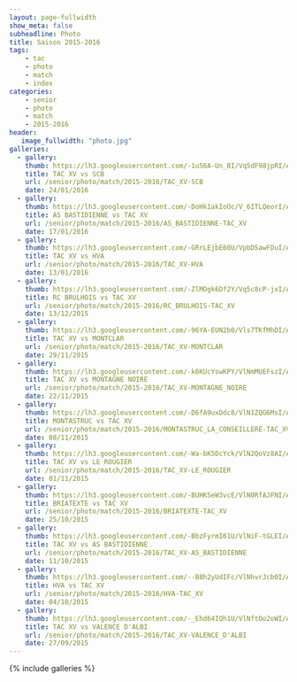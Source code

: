 ```yaml
---
layout: page-fullwidth
show_meta: false
subheadline: Photo 
title: Saison 2015-2016
tags:
    - tac 
    - photo
    - match
    - index
categories:
    - senior
    - photo
    - match
    - 2015-2016
header:
   image_fullwidth: "photo.jpg"
galleries:
  - gallery: 
    thumb: https://lh3.googleusercontent.com/-1u56A-Un_BI/Vq5dF98jpRI/AAAAAAAASxI/VU7A_dmR-kwWDd8vxjEux7OYkkjAi-n-QCHM/s250/058.JPG
    title: TAC XV vs SCB
    url: /senior/photo/match/2015-2016/TAC_XV-SCB
    date: 24/01/2016
  - gallery: 
    thumb: https://lh3.googleusercontent.com/-DoHk1akIoOc/V_6ITLQeorI/AAAAAAAATmQ/hi69bE9WN5wbG54wSzKsCRPEtSOlSbgvACHM/s250/IMG_3706.JPG
    title: AS BASTIDIENNE vs TAC XV
    url: /senior/photo/match/2015-2016/AS_BASTIDIENNE-TAC_XV
    date: 17/01/2016
  - gallery: 
    thumb: https://lh3.googleusercontent.com/-GRrLEjbE60U/VpbDSawFDuI/AAAAAAAATj4/DFqW0aRZzecIJMbHnAM9QpJ9KYnp34_swCHM/s250/TAC-2016_01_10-10.jpg
    title: TAC XV vs HVA
    url: /senior/photo/match/2015-2016/TAC_XV-HVA
    date: 13/01/2016
  - gallery: 
    thumb: https://lh3.googleusercontent.com/-ZlMOgk6Df2Y/Vq5c8cP-jxI/AAAAAAAASwc/qh_nl5oz98E2YhDMz9SKMSrHkFdZDMUwwCHM/s250/001.JPG
    title: RC BRULHOIS vs TAC XV
    url: /senior/photo/match/2015-2016/RC_BRULHOIS-TAC_XV
    date: 13/12/2015
  - gallery: 
    thumb: https://lh3.googleusercontent.com/-96YA-EUN2b0/Vls7TKfMhDI/AAAAAAAASGI/5nCwzfv-WPkQZtyxEGAp1TSECp9MStaVQCHM/s250/001.JPG
    title: TAC XV vs MONTCLAR
    url: /senior/photo/match/2015-2016/TAC_XV-MONTCLAR
    date: 29/11/2015
  - gallery: 
    thumb: https://lh3.googleusercontent.com/-k6KUcYswKPY/VlNmMUEFszI/AAAAAAAAQ_c/5aqy9Vzwl2U-GJyVE1P64ajPA40rMA9PQCHM/s250/001.JPG
    title: TAC XV vs MONTAGNE NOIRE
    url: /senior/photo/match/2015-2016/TAC_XV-MONTAGNE_NOIRE
    date: 22/11/2015
  - gallery: 
    thumb: https://lh3.googleusercontent.com/-D6fA9uxDdc8/VlN1ZQG6MsI/AAAAAAAARxA/FLN9lvb5cU0cRUYWZNIPzdsMMVkEP1v6ACHM/s250/DSCN1957.JPG
    title: MONTASTRUC vs TAC XV
    url: /senior/photo/match/2015-2016/MONTASTRUC_LA_CONSEILLERE-TAC_XV
    date: 08/11/2015
  - gallery: 
    thumb: https://lh3.googleusercontent.com/-Wa-bK5DcYck/VlN2QoVz8AI/AAAAAAAARz0/qKNEbxBu7LwnjoLpfSzrB-EtpG7z38xkgCHM/s250/DSCN1913.JPG
    title: TAC XV vs LE ROUGIER
    url: /senior/photo/match/2015-2016/TAC_XV-LE_ROUGIER
    date: 01/11/2015
  - gallery: 
    thumb: https://lh3.googleusercontent.com/-BUHKSeW3vcE/VlN0RfAJFNI/AAAAAAAARuA/3eZkwpjoL5QqiH0Q5XTLqVUN0_4cCdGZQCHM/s250/DSCN1886.JPG
    title: BRIATEXTE vs TAC XV
    url: /senior/photo/match/2015-2016/BRIATEXTE-TAC_XV
    date: 25/10/2015
  - gallery: 
    thumb: https://lh3.googleusercontent.com/-BbzFyrmI61U/VlNiF-tGLEI/AAAAAAAAQ3Q/FK7pm3LfujIqGm5iwgiPax7U-_nuiFD2gCHM/s250/001.JPG
    title: TAC XV vs AS BASTIDIENNE
    url: /senior/photo/match/2015-2016/TAC_XV-AS_BASTIDIENNE
    date: 11/10/2015
  - gallery: 
    thumb: https://lh3.googleusercontent.com/--B8h2yUdIFc/VlNhvrJcb0I/AAAAAAAAQ1c/-ZJqp1N44aQjdGei6iIBB4ZWL7eJT1oYwCHM/s250/001.JPG
    title: HVA vs TAC XV
    url: /senior/photo/match/2015-2016/HVA-TAC_XV
    date: 04/10/2015
  - gallery: 
    thumb: https://lh3.googleusercontent.com/-_Ehd64IQh1U/VlNftOo2oWI/AAAAAAAAQwg/3HWwcYUqLjsEZbrKNqGuuOhbzPPafUgzwCHM/s250/001.JPG
    title: TAC XV vs VALENCE D'ALBI
    url: /senior/photo/match/2015-2016/TAC_XV-VALENCE_D'ALBI
    date: 27/09/2015
---
```

{% include galleries %}
